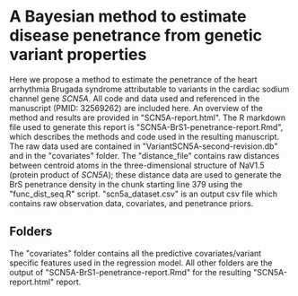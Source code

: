 # A Bayesian method to estimate disease penetrance from genetic variant properties
Here we propose a method to estimate the penetrance of the heart arrhythmia Brugada syndrome attributable to variants in the cardiac sodium channel gene *SCN5A*. All code and data used and referenced in the manuscript (PMID: 32569262) are included here. An overview of the method and results are provided in "SCN5A-report.html". The R markdown file used to generate this report is "SCN5A-BrS1-penetrance-report.Rmd", which describes the methods and code used in the resulting manuscript. The raw data used are contained in "VariantSCN5A-second-revision.db" and in the "covariates" folder. The "distance_file" contains raw distances between centroid atoms in the three-dimensional structure of NaV1.5 (protein product of *SCN5A*); these distance data are used to generate the BrS penetrance density in the chunk starting line 379 using the "func_dist_seq.R" script. "scn5a_dataset.csv" is an output csv file which contains raw observation data, covariates, and penetrance priors. 

## Folders
The "covariates" folder contains all the predictive covariates/variant specific features used in the regression model. All other folders are the output of "SCN5A-BrS1-penetrance-report.Rmd" for the resulting "SCN5A-report.html" report.
